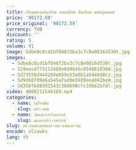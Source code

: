 ```yaml
---
title: เทียมของแขนเทียม แขนเทียม มือเทียม แขนหุ่นยนต์
price: '90172.59'
price_original: '90172.59'
currency: THB
discount: ''
rating: 5
volume: 91
image: Sdbe8c0cd1bf04872ba3c7c8e0816d530t.jpg
images:
  - Sdbe8c0cd1bf04872ba3c7c8e0816d530t.jpg
  - S19eecd773113460e8d4646c854981036W.jpg
  - Sd73550d444204e6b9e53a8b1a544bd8cz.jpg
  - Sd9db07d9e6a545a7ad0e5920eea842beW.jpg
  - S8358fb88391543c380698cfc10662bfdl.jpg
video: 4000211546169.mp4
categories:
  - name: เครื่องมือ
    slug: เคร-องม
  - name: วัดและการวิเคราะห์
    slug: ดและการว-เคราะห
slug: เท-ยมของแขนเท-ยม-แขนเท-ยม
encode: olzawks
lang: th
---
```

  